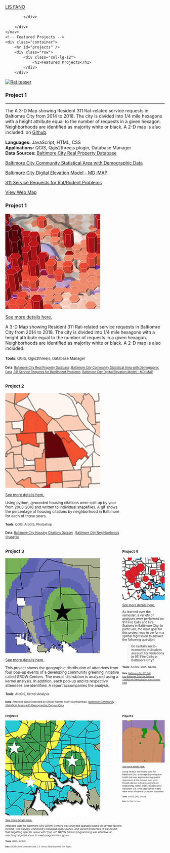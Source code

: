 <!DOCTYPE html>
<html lang="en">

<head>
    <meta charset="utf-8">
    <meta http-equiv="X-UA-Compatible" content="IE=edge">
    <meta name="viewport" content="width=device-width, initial-scale=1">
    <meta name="description" content="Travis Lageman Portfolio">
    <meta name="Travis Lageman Portfolio" content="Travis Lageman Portfolio">
    <title>Travis Lageman Portfolio</title>
    <!-- CSS -->
    <link href="./css/bootstrap.css" rel="stylesheet">
    <link href="./css/font-awesome.css" rel="stylesheet">
<link href="https://fonts.googleapis.com/css?family=Lato" rel="stylesheet"> </head>

<body>
    <!-- Navbar -->
    <nav class="navbar navbar-default navbar-fixed-top">
        <div class="container-fluid">
            <div class="navbar-header"><a href="#" class="navbar-brand">LIS FANO</a>

            </div>

        </div>
    </nav>
    <!-- Featured Projects -->
    <div class="container">
        <hr id="projects" />
        <div class="row">
            <div class="col-lg-12">
                <h1>Featured Projects</h1>
            </div>
        </div>
<div class="row">
  <!-- Project 1 -->
            <div class="col-sm-4">
                <a target='_blank' href="https://tlageman.github.io/Project1/"><img class="img-circle img-responsive img-center" src="./images/311RatTeaser_Lageman.png" alt="Rat teaser"></a>
                <h3>Project 1</h3>
                <hr class="hr-sm" />
                <p>The 
A 3-D Map showing Resident 311 Rat-related service requests in Baltiomre City from 2014 to 2018. The city is divided into 1/4 mile hexagons with a height attribute equal to the number of requests in a given hexagon. Neighborhoods are identified as majority white or black. A 2-D map is also included. on <a target='_blank' href="https://github.com/efano/iphc_survey_map">Github</a>.</p>
                <p style="margin-top:15px;"><b>Languages:</b> JavaScript, HTML, CSS
                    <br><b>Applications:</b> QGIS, Qgis2threejs plugin, Database Manager
                    <br><b>Data Sources: </b><a target='_blank' href="https://gis-baltimore.opendata.arcgis.com/datasets/b41551f53345445fa05b554cd77b3732_0">Baltimore City Real Property Database</a></p><a type="view" target='_blank' href="https://bniajfi.org/">Baltimore City Community Statistical Area with Demographic Data</a></p><a type="view" target='_blank' href="https://imap.maryland.gov/Pages/lidar-dem-download-files.aspx/">Baltimore City Digital Elevation Model - MD iMAP</a></p><a type="view" target='_blank' href="https://data.baltimorecity.gov/City-Services/311-Customer-Service-Requests/9agw-sxsr">311 Service Requests for Rat/Rodent Problems</a></p><a type="view" target='_blank' href="https://tlageman.github.io/Project1/Lageman_Project1" class="btn btn-default btn-sm" role="button">View Web Map</a></div>
            

### Project 1

![Proj1_Teaser](Project1/311RatTeaser_Lageman.png)

[See more details here.](https://tlageman.github.io/Project1/Lageman_Project1.html)

A 3-D Map showing Resident 311 Rat-related service requests in Baltiomre City from 2014 to 2018. The city is divided into 1/4 mile hexagons with a height attribute equal to the number of requests in a given hexagon. Neighborhoods are identified as majority white or black. A 2-D map is also included.

<small>__Tools__: QGIS, Qgis2threejs, Database Manager

<small>__Data__:
[Baltimore City Real Property Database](https://gis-baltimore.opendata.arcgis.com/datasets/b41551f53345445fa05b554cd77b3732_0)
,[Baltimore City Community Statistical Area with Demographic Data](https://bniajfi.org/)
,[311 Service Requests for Rat/Rodent Problems](https://data.baltimorecity.gov/City-Services/311-Customer-Service-Requests/9agw-sxsr)
,[Baltimore City Digital Elevation Model - MD iMAP](https://imap.maryland.gov/Pages/lidar-dem-download-files.aspx)
</small>

</div>

<div style="width:5px">
</div>

<div style="display: table-cell; width:370px" markdown="1">

### Project 2

![Proj2_Teaser](Project2/HousingGif_teaser.png)

[See more details here.](https://tlageman.github.io/Project2/Project2_Lageman.html)

Using python, geocoded housing citations were split up by year from 2008-2018 and written to individual shapefiles. A gif shows the percentage of housing citations by neighborhood in Baltimore for each of those years.

<small>__Tools__: QGIS, ArcGIS, Photoshop </small>

<small>__Data__:
[Baltimore City Housing Citations Dataset](https://data.baltimorecity.gov/Housing-Development/Housing-Citations/pugq-wdem)
, [Baltimore City Neighborhoods Shapefile](http://gis-baltimore.opendata.arcgis.com/datasets/neighborhoods) </small>

</div>
</div>

<!--This is the second row of projects -->
<div style="display:table-row; width:100%; table-layout: fixed">
<div style="display: table-cell; width:370px; margin-right:10px" markdown="1">

### Project 3

![Proj3_Teaser](Project3/GROW_teaser.png)

[See more details here.](https://tlageman.github.io/Project3/Project3_Lageman.html)

This project shows the geographic distribution of attendees from four pop-up events of a developing community greening initiative called GROW Centers. The overall distrubtion is analyzed using a kernel analysis. In addition, each pop-up and its respective attendees are identified. A report accompanies the analysis.

<small>__Tools__: ArcGIS, Kernel Analysis

<small>__Data__:
Attendee Data Collected by GROW Center Staff (Confidential), [Baltimore Community Statistical Areas with Demographic/Census Data](https://bniajfi.org/community/Baltimore%20City/) </small>

</div>

<div style="width:5px">
</div>

<div style="display: table-cell; width:370px" markdown="1">

### Project 4

![Proj4_Teaser](Project4/p4_teaser.png)

[See more details here.](https://tlageman.github.io/Project4/FinalProject_Lageman.html)

As learned over the semester, a variety of analyses were performed on 911 Fire Calls and Fire Stations in Baltimore City. In particualr, the main goal for this project was to perform a spatial regression to answer the following question:

  >__Do certain socio-economic indicators account for variations in 911 Fire Calls in Baltimore City?__

<small>__Tools__: ArcGIS, QGIS, GeoDa

<small>__Data__:
[Baltimore City 911 Call Log](https://data.baltimorecity.gov/Public-Safety/911-Police-Calls-for-Service/xviu-ezkt),[Baltimore City Fire Stations](http://gis-baltimore.opendata.arcgis.com/datasets/fire-stations) , [TIGER/Line Demographic & Economic Data](https://www.census.gov/geo/maps-data/data/tiger-data.html)  </small>

</div>
</div>

<!--This is the third row of projects -->
<div style="display:table-row; width:100%; table-layout: fixed">
<div style="display: table-cell; width:370px; margin-right:10px" markdown="1">
 
### Project 5

![Proj5_Teaser](Project5/MS_Paper1_Map_teaser.png)

[See more details here.](https://tlageman.github.io/Project5/MS_Paper_1.html)

Attendee data for Baltimore City GROW Centers was analyzed spatially based on several factors: income, tree canopy, community managed open spaces, and vacant properties. It was found that targetting specific areas with "pop up" GROW Center programming was effective at reaching targeted areas to meet programmatic goals.

<small>__Tools__: QGIS, ArcGIS

<small>__Data__:
GROW Center & Attendee Data, U.S. Census Data/Shapefiles (See Paper)  </small>

</div>

<div style="width:5px">
</div>

<div style="display: table-cell; width:370px" markdown="1">

### Project 6

![Proj6_Teaser](Project6/Project6_Teaser.png)

[See more details here.](https://tlageman.github.io/Project6/MS_Paper_2.html)

Using various secondary data for Baltimore City, a managed greenspace-health link was explored using spatial regression at the census tract level. Results did not indicate a significant relationship, rather that socioeconomic indicators (i.e. Area Deprivation Index) were most influential on health outcomes.  

<small>__Tools__: ArcGIS, QGIS, GeoDa

<small>__Data__:  See Table 1 in Paper </small>

</div>
</div>
